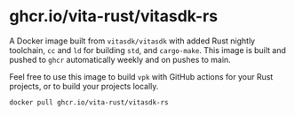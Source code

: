 # ghcr.io/vita-rust/vitasdk-rs

A Docker image built from `vitasdk/vitasdk` with added Rust nightly toolchain, `cc` and `ld` for building `std`, and `cargo-make`.
This image is built and pushed to `ghcr` automatically weekly and on pushes to main.

Feel free to use this image to build `vpk` with GitHub actions for your Rust projects, or to build your projects locally.

```
docker pull ghcr.io/vita-rust/vitasdk-rs
```